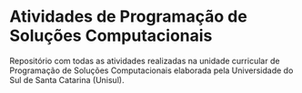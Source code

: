 # Atividades de Programação de Soluções Computacionais
Repositório com todas as atividades realizadas na unidade curricular de Programação de Soluções Computacionais elaborada pela Universidade do Sul de Santa Catarina (Unisul).
